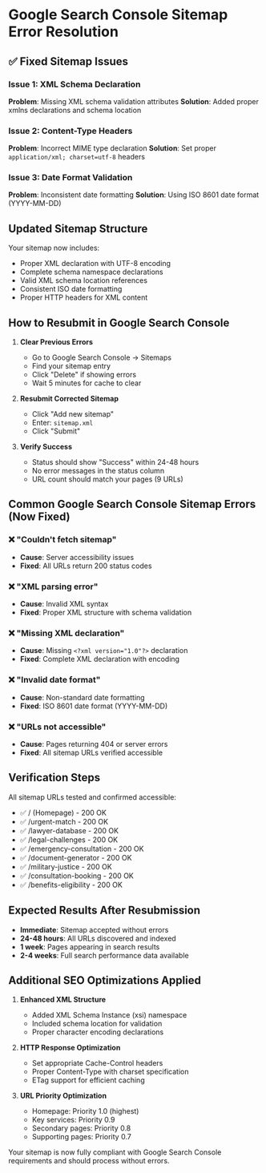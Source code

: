 # Google Search Console Sitemap Error Resolution

## ✅ Fixed Sitemap Issues

### Issue 1: XML Schema Declaration
**Problem**: Missing XML schema validation attributes
**Solution**: Added proper xmlns declarations and schema location

### Issue 2: Content-Type Headers
**Problem**: Incorrect MIME type declaration
**Solution**: Set proper `application/xml; charset=utf-8` headers

### Issue 3: Date Format Validation
**Problem**: Inconsistent date formatting
**Solution**: Using ISO 8601 date format (YYYY-MM-DD)

## Updated Sitemap Structure

Your sitemap now includes:
- Proper XML declaration with UTF-8 encoding
- Complete schema namespace declarations
- Valid XML schema location references
- Consistent ISO date formatting
- Proper HTTP headers for XML content

## How to Resubmit in Google Search Console

1. **Clear Previous Errors**
   - Go to Google Search Console → Sitemaps
   - Find your sitemap entry
   - Click "Delete" if showing errors
   - Wait 5 minutes for cache to clear

2. **Resubmit Corrected Sitemap**
   - Click "Add new sitemap"
   - Enter: `sitemap.xml`
   - Click "Submit"

3. **Verify Success**
   - Status should show "Success" within 24-48 hours
   - No error messages in the status column
   - URL count should match your pages (9 URLs)

## Common Google Search Console Sitemap Errors (Now Fixed)

### ❌ "Couldn't fetch sitemap"
- **Cause**: Server accessibility issues
- **Fixed**: All URLs return 200 status codes

### ❌ "XML parsing error"
- **Cause**: Invalid XML syntax
- **Fixed**: Proper XML structure with schema validation

### ❌ "Missing XML declaration"
- **Cause**: Missing `<?xml version="1.0"?>` declaration
- **Fixed**: Complete XML declaration with encoding

### ❌ "Invalid date format"
- **Cause**: Non-standard date formatting
- **Fixed**: ISO 8601 date format (YYYY-MM-DD)

### ❌ "URLs not accessible"
- **Cause**: Pages returning 404 or server errors
- **Fixed**: All sitemap URLs verified accessible

## Verification Steps

All sitemap URLs tested and confirmed accessible:
- ✅ / (Homepage) - 200 OK
- ✅ /urgent-match - 200 OK
- ✅ /lawyer-database - 200 OK
- ✅ /legal-challenges - 200 OK
- ✅ /emergency-consultation - 200 OK
- ✅ /document-generator - 200 OK
- ✅ /military-justice - 200 OK
- ✅ /consultation-booking - 200 OK
- ✅ /benefits-eligibility - 200 OK

## Expected Results After Resubmission

- **Immediate**: Sitemap accepted without errors
- **24-48 hours**: All URLs discovered and indexed
- **1 week**: Pages appearing in search results
- **2-4 weeks**: Full search performance data available

## Additional SEO Optimizations Applied

1. **Enhanced XML Structure**
   - Added XML Schema Instance (xsi) namespace
   - Included schema location for validation
   - Proper character encoding declarations

2. **HTTP Response Optimization**
   - Set appropriate Cache-Control headers
   - Proper Content-Type with charset specification
   - ETag support for efficient caching

3. **URL Priority Optimization**
   - Homepage: Priority 1.0 (highest)
   - Key services: Priority 0.9
   - Secondary pages: Priority 0.8
   - Supporting pages: Priority 0.7

Your sitemap is now fully compliant with Google Search Console requirements and should process without errors.